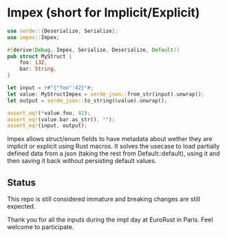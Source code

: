 # Impex (short for Implicit/Explicit)

```rust
use serde::{Deserialize, Serialize};
use impex::Impex;

#[derive(Debug, Impex, Serialize, Deserialize, Default)]
pub struct MyStruct {
    foo: i32,
    bar: String,
}

let input = r#"{"foo":42}"#;
let value: MyStructImpex = serde_json::from_str(input).unwrap();
let output = serde_json::to_string(&value).unwrap();

assert_eq!(*value.foo, 42);
assert_eq!(value.bar.as_str(), "");
assert_eq!(input, output);

```

Impex allows struct/enum fields to have metadata about wether they are implicit or explicit using Rust macros.
It solves the usecase to load partially defined data from a json (taking the rest from Default::default), using it and then saving it back without persisting default values.


## Status
This repo is still considered immature and breaking changes are still expected.

Thank you for all the inputs during the impl day at EuroRust in Paris. Feel welcome to participate.


